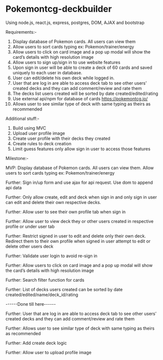 # Pokemontcg-deckbuilder
Using node.js, react.js, express, postgres, DOM, AJAX and bootstrap

Requirements:-
1. Display database of Pokemon cards. All users can view them
2. Allow users to sort cards typing ex: Pokemon/trainer/energy
3. Allow users to click on card image and a pop up modal will show the card’s details with high resolution image
4. Allow users to sign up/sign in to use website features
5. Upon sign in user will be able to create a deck of 60 cards and saved uniquely to each user in database.
6. User can edit/delete his own deck while logged in.
7. User that are log in are able to access deck tab to see other users’ created decks and they can add comment/review and rate them
8. The decks list users created will be sorted by date created/edited/rating
9. Use external api/npm for database of cards https://pokemontcg.io/
10. Allows user to see similar type of deck with same typing as theirs as recommended

Additional stuff:-
1. Build using MVC
2. Upload user profile image
3. Create user profile with their decks they created
4. Create rules to deck creation
5. Limit guess features only allow sign in user to access those features

Milestone:-

MVP: Display database of Pokemon cards. All users can view them. Allow users to sort cards typing ex: Pokemon/trainer/energy

Further: Sign in/up form and use ajax for api request. Use dom to append api data

Further: Only allow create, edit and deck when sign in and only sign in user can edit and delete their own respective decks.

Further: Allow user to see their own profile tab when sign in

Further: Allow user to view deck they or other users created in respective profile or under user tab

Further: Restrict signed in user to edit and delete only their own deck. Redirect them to their own profile when signed in user attempt to edit or delete other users deck

Further: Validate user login to avoid re-sign in

Further: Allow users to click on card image and a pop up modal will show the card’s details with high resolution image

Further: Search filter function for cards

Further: List of decks users created can be sorted by date created/edited/name/deck_id/rating

------Done till here------

Further: User that are log in are able to access deck tab to see other users’ created decks and they can add comment/review and rate them

Further: Allows user to see similar type of deck with same typing as theirs as recommended

Further: Add create deck logic

Further: Allow user to upload profile image